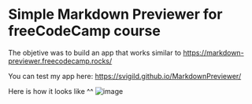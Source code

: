 # Simple Markdown Previewer for freeCodeCamp course

The objetive was to build an app that works similar to https://markdown-previewer.freecodecamp.rocks/ 

You can test my app here: https://svigild.github.io/MarkdownPreviewer/

Here is how it looks like ^^
![image](https://user-images.githubusercontent.com/116498192/211537124-d555d349-b301-478c-a9fd-aea0c4561ffc.png)


